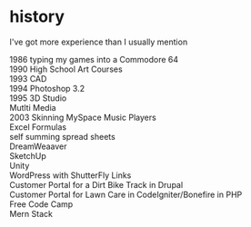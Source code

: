 # history
I've got more experience than I usually mention

1986 typing my games into a Commodore 64  
1990 High School Art Courses  
1993 CAD  
1994 Photoshop 3.2  
1995 3D Studio  
Mutlti Media  
2003 Skinning MySpace Music Players  
Excel Formulas  
  self summing spread sheets   
DreamWeaaver  
SketchUp  
Unity  
WordPress with ShutterFly  Links  
Customer Portal for a Dirt Bike Track in Drupal  
Customer Portal for Lawn Care in CodeIgniter/Bonefire in PHP  
Free Code Camp  
Mern Stack  
